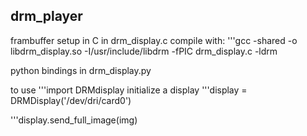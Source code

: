 ## drm_player


frambuffer setup in C in drm_display.c
compile with: 
'''gcc -shared -o libdrm_display.so -I/usr/include/libdrm -fPIC drm_display.c -ldrm

python bindings in drm_display.py

to use 
'''import DRMdisplay
initialize a display
'''display = DRMDisplay('/dev/dri/card0')

'''display.send_full_image(img)